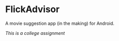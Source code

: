 # FlickAdvisor
A movie suggestion app (in the making) for Android.

*This is a college assignment*





